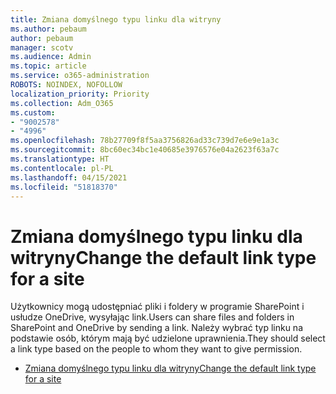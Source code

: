```yaml
---
title: Zmiana domyślnego typu linku dla witryny
ms.author: pebaum
author: pebaum
manager: scotv
ms.audience: Admin
ms.topic: article
ms.service: o365-administration
ROBOTS: NOINDEX, NOFOLLOW
localization_priority: Priority
ms.collection: Adm_O365
ms.custom:
- "9002578"
- "4996"
ms.openlocfilehash: 78b27709f8f5aa3756826ad33c739d7e6e9e1a3c
ms.sourcegitcommit: 8bc60ec34bc1e40685e3976576e04a2623f63a7c
ms.translationtype: HT
ms.contentlocale: pl-PL
ms.lasthandoff: 04/15/2021
ms.locfileid: "51818370"
---
```

# <a name="change-the-default-link-type-for-a-site"></a><span data-ttu-id="0da07-102">Zmiana domyślnego typu linku dla witryny</span><span class="sxs-lookup"><span data-stu-id="0da07-102">Change the default link type for a site</span></span>

<span data-ttu-id="0da07-103">Użytkownicy mogą udostępniać pliki i foldery w programie SharePoint i usłudze OneDrive, wysyłając link.</span><span class="sxs-lookup"><span data-stu-id="0da07-103">Users can share files and folders in SharePoint and OneDrive by sending a link.</span></span> <span data-ttu-id="0da07-104">Należy wybrać typ linku na podstawie osób, którym mają być udzielone uprawnienia.</span><span class="sxs-lookup"><span data-stu-id="0da07-104">They should select a link type based on the people to whom they want to give permission.</span></span>

- [<span data-ttu-id="0da07-105">Zmiana domyślnego typu linku dla witryny</span><span class="sxs-lookup"><span data-stu-id="0da07-105">Change the default link type for a site</span></span>](https://docs.microsoft.com/sharepoint/change-default-sharing-link)
